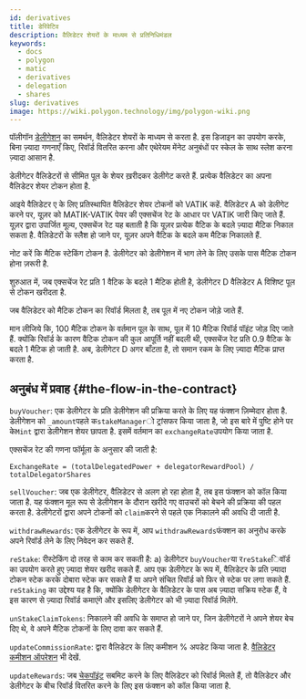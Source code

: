 ```yaml
---
id: derivatives
title: डेरिवेटिव
description: वैलिडेटर शेयरों के माध्यम से प्रतिनिधिमंडल
keywords:
  - docs
  - polygon
  - matic
  - derivatives
  - delegation
  - shares
slug: derivatives
image: https://wiki.polygon.technology/img/polygon-wiki.png
---
```


पॉलीगॉन [डेलीगेशन](/docs/maintain/glossary#delegator) का समर्थन, वैलिडेटर शेयरों के माध्यम से करता है. इस डिजाइन का उपयोग करके, बिना ज़्यादा गणनाएँ किए, रिवॉर्ड वितरित करना और एथेरेयम मेंनेट अनुबंधों पर स्केल के साथ स्लेश करना ज़्यादा आसान है.

डेलीगेटर वैलिडेटरों से सीमित पूल के शेयर ख़रीदकर डेलीगेट करते हैं. प्रत्येक वैलिडेटर का अपना वैलिडेटर शेयर टोकन होता है.

आइये वैलिडेटर ए के लिए प्रतिस्थापित वैलिडेटर शेयर टोकनों को VATIK कहें. वैलिडेटर A को डेलीगेट करने पर, यूज़र को MATIK-VATIK पेयर की एक्सचेंज रेट के आधार पर VATIK जारी किए जाते हैं. यूज़र द्वारा उपार्जित मूल्य, एक्सचेंज रेट यह बताती है कि यूज़र प्रत्येक वैटिक के बदले ज़्यादा मैटिक निकाल सकता है. वैलिडेटरों के स्लैश हो जाने पर, यूज़र अपने वैटिक के बदले कम मैटिक निकालते हैं.

नोट करें कि मैटिक स्टेकिंग टोकन है. डेलीगेटर को डेलीगेशन में भाग लेने के लिए उसके पास मैटिक टोकन होना ज़रूरी है.

शुरुआत में, जब एक्सचेंज रेट प्रति 1 वैटिक के बदले 1 मैटिक होती है, डेलीगेटर D वैलिडेटर A विशिष्ट पूल से टोकन खरीदता है.

जब वैलिडेटर को मैटिक टोकन का रिवॉर्ड मिलता है, तब पूल में नए टोकन जोड़े जाते हैं.

मान लीजिये कि, 100 मैटिक टोकन के वर्तमान पूल के साथ, पूल में 10 मैटिक रिवॉर्ड पॉइंट जोड़ दिए जाते हैं. क्योंकि रिवॉर्ड के कारण वैटिक टोकन की कुल आपूर्ति नहीं बदली थी, एक्सचेंज रेट प्रति 0.9 वैटिक के बदले 1 मैटिक हो जाती है. अब, डेलीगेटर D अगर बाँटता है, तो समान रकम के लिए ज़्यादा मैटिक प्राप्त करता है.

## अनुबंध में प्रवाह {#the-flow-in-the-contract}

`buyVoucher`: एक डेलीगेटर के प्रति डेलीगेशन की प्रक्रिया करते के लिए यह फंक्शन ज़िम्मेदार होता है. डेलीगेशन को `_amount`पहले क`stakeManager`ो ट्रांसफर किया जाता है, जो इस बारे में पुष्टि होने पर के`Mint` द्वारा डेलीगेशन शेयर छापता है. इसमें वर्तमान का `exchangeRate`उपयोग किया जाता है.

एक्सचेंज रेट की गणना फॉर्मूला के अनुसार की जाती है:

`ExchangeRate = (totalDelegatedPower + delegatorRewardPool) / totalDelegatorShares`

`sellVoucher`: जब एक डेलीगेटर, वैलिडेटर से अलग हो रहा होता है, तब इस फंक्शन को कॉल किया जाता है. यह फंक्शन मूल रूप से डेलीगेशन के दौरान खरीदे गए वाउचरों को बेचने की प्रक्रिया की पहल करता है. डेलीगेटरों द्वारा अपने टोकनों को `claim`करने से पहले एक निकालने की अवधि दी जाती है.

`withdrawRewards`: एक डेलीगेटर के रूप में, आप `withdrawRewards`फंक्शन का अनुरोध करके अपने रिवॉर्ड लेने के लिए निवेदन कर सकते हैं.

`reStake`: रीस्टेकिंग दो तरह से काम कर सकती है: a) डेलीगेटर `buyVoucher`या र`reStake`िवॉर्ड का उपयोग करते हुए ज़्यादा शेयर खरीद सकते हैं. आप एक डेलीगेटर के रूप में, वैलिडेटर के प्रति ज़्यादा टोकन स्टेक करके दोबारा स्टेक कर सकते हैं या अपने संचित रिवॉर्ड को फिर से स्टेक पर लगा सकते हैं. `reStaking` का उद्देश्य यह है कि, क्योंकि डेलीगेटर के वैलिडेटर के पास अब ज़्यादा सक्रिय स्टेक हैं, वे इस कारण से ज़्यादा रिवॉर्ड कमाएंगे और इसलिए डेलीगेटर को भी ज़्यादा रिवॉर्ड मिलेंगे.

`unStakeClaimTokens`: निकालने की अवधि के समाप्त हो जाने पर, जिन डेलीगेटरों ने अपने शेयर बेच दिए थे, वे अपने मैटिक टोकनों के लिए दावा कर सकते हैं.

`updateCommissionRate`: द्वारा वैलिडेटर के लिए कमीशन % अपडेट किया जाता है. [वैलिडेटर कमीशन ऑपरेशन](/docs/maintain/validate/validator-commission-operations) भी देखें.

`updateRewards`: जब [चेकपॉइंट](/docs/maintain/glossary#checkpoint-transaction) सबमिट करने के लिए वैलिडेटर को रिवॉर्ड मिलते हैं, तो वैलिडेटर और डेलीगेटर के बीच रिवॉर्ड वितरित करने के लिए इस फंक्शन को कॉल किया जाता है.

